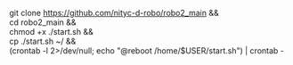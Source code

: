 git clone https://github.com/nityc-d-robo/robo2_main &&  
cd  robo2_main &&  
chmod +x ./start.sh &&  
cp ./start.sh ~/ &&  
(crontab -l 2>/dev/null; echo "@reboot /home/$USER/start.sh") | crontab -
